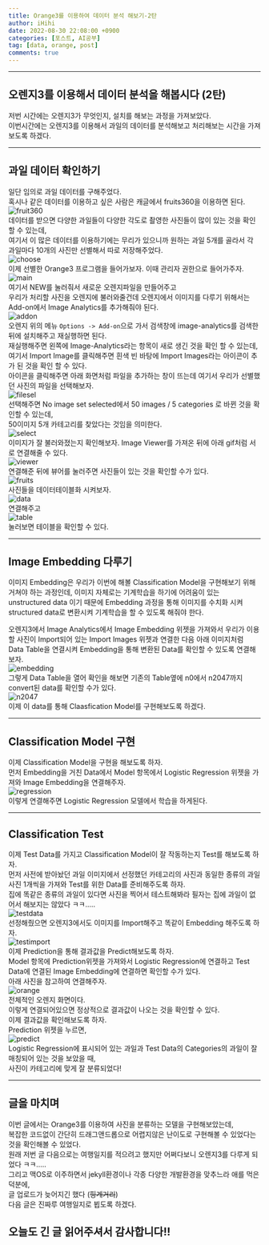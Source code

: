 ```yaml
---
title: Orange3를 이용하여 데이터 분석 해보기-2탄
author: iHihi
date: 2022-08-30 22:08:00 +0900
categories: [포스트, AI공부]
tag: [data, orange, post]
comments: true
---
```


---  
## 오렌지3를 이용해서 데이터 분석을 해봅시다 (2탄)  
저번 시간에는 오렌지3가 무엇인지, 설치를 해보는 과정을 가져보았다.  
이번시간에는 오렌지3를 이용해서 과일의 데이터를 분석해보고 처리해보는 시간을 가져보도록 하겠다.  
  
---  

## 과일 데이터 확인하기
일단 임의로 과일 데이터를 구해주었다.  
혹시나 같은 데이터를 이용하고 싶은 사람은 캐글에서 fruits360을 이용하면 된다.  
![fruit360](/img/post_img/orange2/fruits360.PNG)  
데이터를 받으면 다양한 과일들이 다양한 각도로 촬영한 사진들이 많이 있는 것을 확인할 수 있는데,  
여기서 이 많은 데이터를 이용하기에는 무리가 있으니까 원하는 과일 5개를 골라서 각 과일마다 10개의 사진만 선별해서 따로 저장해주었다.  
![choose](/img/post_img/orange2/choose.PNG)  
이제 선별한 Orange3 프로그램을 들어가보자. 이때 관리자 권한으로 들어가주자.  
![main](/img/post_img/orange2/orangemain.PNG)  
여기서 NEW를 눌러줘서 새로운 오렌지파일을 만들어주고  
우리가 처리할 사진을 오렌지에 불러와줄건데 오렌지에서 이미지를 다루기 위해서는 Add-on에서 Image Analytics를 추가해줘야 된다.  
![addon](/img/post_img/orange2/analytics.PNG)  
오렌지 위의 메뉴 ```Options -> Add-on```으로 가서 검색창에 image-analytics를 검색한 뒤에 설치해주고 재실행하면 된다.  
재실행해주면 왼쪽에 Image-Analytics라는 항목이 새로 생긴 것을 확인 할 수 있는데, 여기서 Import Image를 클릭해주면 흰색 빈 바탕에 Import Images라는 아이콘이 추가 된 것을 확인 할 수 있다.  
아이콘을 클릭해주면 아래 화면처럼 파일을 추가하는 창이 뜨는데 여기서 우리가 선별했던 사진의 파일을 선택해보자.  
![filesel](/img/post_img/orange2/fileselectplz.PNG)  
선택해주면 No image set selected에서 50 images / 5 categories 로 바뀐 것을 확인할 수 있는데,  
50이미지 5개 카테고리를 찾았다는 것임을 의미한다.  
![select](/img/post_img/orange2/selected.PNG)  
이미지가 잘 불러와졌는지 확인해보자.  Image Viewer를 가져온 뒤에 아래 gif처럼 서로 연결해줄 수 있다.  
![viewer](/img/post_img/orange2/viewer.gif)  
연결해준 뒤에 뷰어를 눌러주면 사진들이 있는 것을 확인할 수가 있다.  
![fruits](/img/post_img/orange2/fruits.PNG)  
사진들을 데이터테이블화 시켜보자.  
![data](/img/post_img/orange2/connectdata.PNG)  
연결해주고  
![table](/img/post_img/orange2/data.PNG)  
눌러보면 테이블을 확인할 수 있다.  
  
---  
## Image Embedding 다루기  
이미지 Embedding은 우리가 이번에 해볼 Classification Model을 구현해보기 위해 거쳐야 하는 과정인데, 이미지 자체로는 기계학습을 하기에 어려움이 있는 unstructured data 이기 때문에 Embedding 과정을 통해 이미지를 수치화 시켜 structured data로 변환시켜 기계학습을 할 수 있도록 해줘야 한다.  
  
오렌지3에서 Image Analytics에서 Image Embedding 위젯을 가져와서 우리가 이용할 사진이 Import되어 있는 Import Images 위젯과 연결한 다음 아래 이미지처럼 Data Table을 연결시켜 Embedding을 통해 변환된 Data를 확인할 수 있도록 연결해보자.  
![embedding](/img/post_img/orange2/embedding.PNG)  
그렇게 Data Table을 열어 확인을 해보면 기존의 Table옆에 n0에서 n2047까지 convert된 data를 확인할 수가 있다.  
![n2047](/img/post_img/orange2/n02047.PNG)  
이제 이 data를 통해 Claasfication Model를 구현해보도록 하겠다.  
  
---  
## Classification Model 구현  
이제 Classification Model을 구현을 해보도록 하자.  
먼저 Embedding을 거친 Data에서 Model 항목에서 Logistic Regression 위젯을 가져와 Image Embedding을 연결해주자.  
![regression](/img/post_img/orange2/regression.PNG)  
이렇게 연결해주면 Logistic Regression 모델에서 학습을 하게된다.  
  
---  
## Classification Test  
이제 Test Data를 가지고 Classification Model이 잘 작동하는지 Test를 해보도록 하자.  
먼저 사전에 받아놨던 과일 이미지에서 선정했던 카테고리의 사진과 동일한 종류의 과일사진 1개씩을 가져와 Test를 위한 Data를 준비해주도록 하자.  
집에 똑같은 종류의 과일이 있다면 사진을 찍어서 테스트해봐라 필자는 집에 과일이 없어서 해보지는 않았다 ㅋㅋ.....  
![testdata](/img/post_img/orange2/testdata.PNG)  
선정해줬으면 오렌지3에서도 이미지를 Import해주고 똑같이 Embedding 해주도록 하자.  
![testimport](/img/post_img/orange2/testimport.PNG)  
이제 Prediction을 통해 결과값을 Predict해보도록 하자.  
Model 항목에 Prediction위젯을 가져와서 Logistic Regression에 연결하고 Test Data에 연결된 Image Embedding에 연결하면 확인할 수가 있다.  
아래 사진을 참고하여 연결해주자.  
![orange](/img/post_img/orange2/orange.PNG)  
전체적인 오렌지 화면이다.  
이렇게 연결되어있으면 정상적으로 결과값이 나오는 것을 확인할 수 있다.  
이제 결과값을 확인해보도록 하자.  
Prediction 위젯을 누르면,  
![predict](/img/post_img/orange2/prediction.PNG)  
Logistic Regression에 표시되어 있는 과일과 Test Data의 Categories의 과일이 잘 매칭되어 있는 것을 보았을 때,  
사진이 카테고리에 맞게 잘 분류되었다!  
  
---  
## 글을 마치며
이번 글에서는 Orange3를 이용하여 사진을 분류하는 모델을 구현해보았는데,  
복잡한 코드없이 간단히 드래그앤드롭으로 어렵지않은 난이도로 구현해볼 수 있었다는 것을 확인해볼 수 있었다.  
원래 저번 글 다음으로는 여행일지를 적으려고 했지만 어쩌다보니 오렌지3를 다루게 되었다 ㅋㅋ.....  
그리고 맥OS로 이주하면서 jekyll환경이나 각종 다양한 개발환경을 맞추느라 애를 먹은 덕분에,  
글 업로드가 늦어지긴 했다 (~~핑계거리~~)  
다음 글은 진짜루 여행일지로 뵙도록 하겠다.  
  
## 오늘도 긴 글 읽어주셔서 감사합니다!!
